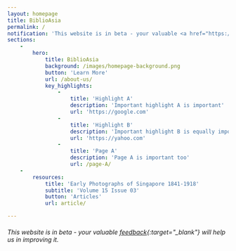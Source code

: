 ```yaml
---
layout: homepage
title: BiblioAsia
permalink: /
notification: 'This website is in beta - your valuable <a href="https://www.google.com">feedback</a> will help us in improving it.'
sections:
    -
        hero:
            title: BiblioAsia
            background: /images/homepage-background.png
            button: 'Learn More'
            url: /about-us/
            key_highlights:
                -
                    title: 'Highlight A'
                    description: 'Important highlight A is important'
                    url: 'https://google.com'
                -
                    title: 'Highlight B'
                    description: 'Important highlight B is equally important'
                    url: 'https://yahoo.com'
                -
                    title: 'Page A'
                    description: 'Page A is important too'
                    url: /page-A/
    -
        resources:
            title: 'Early Photographs of Singapore 1841-1918'
            subtitle: 'Volume 15 Issue 03'
            button: 'Articles'
            url: article/

---
```



<!-- Type your notification here - the notification bar will not appear if this is empty. For other changes, refer to _data/homepage.yml to edit the homepage -->
###### This website is in beta - your valuable [feedback](https://form.sg/#!/forms/govtech/5a9ce876b3a3b6006e6b8335){:target="_blank"} will help us in improving it.
